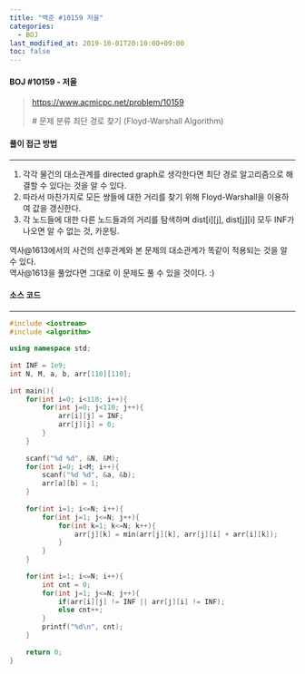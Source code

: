 ```yaml
---
title: "백준 #10159 저울"
categories: 
  - BOJ
last_modified_at: 2019-10-01T20:10:00+09:00
toc: false
---
```


#### BOJ #10159 - 저울

> https://www.acmicpc.net/problem/10159
>
> \# 문제 분류
> 최단 경로 찾기 (Floyd-Warshall Algorithm)



#### 풀이 접근 방법 

---

1. 각각 물건의 대소관계를 directed graph로 생각한다면 최단 경로 알고리즘으로 해결할 수 있다는 것을 알 수 있다.
2. 따라서 마찬가지로 모든 쌍들에 대한 거리를 찾기 위해 Floyd-Warshall을 이용하여 값을 갱신한다.
3. 각 노드들에 대한 다른 노드들과의 거리를 탐색하며 dist[i][j], dist[j][i] 모두 INF가 나오면 알 수 없는 것, 카운팅.

역사@1613에서의 사건의 선후관계와 본 문제의 대소관계가 똑같이 적용되는 것을 알 수 있다.<br>역사@1613을 풀었다면 그대로 이 문제도 풀 수 있을 것이다. :)



#### 소스 코드

---

``` c++
#include <iostream>
#include <algorithm>
 
using namespace std;
 
int INF = 1e9;
int N, M, a, b, arr[110][110];
 
int main(){
    for(int i=0; i<110; i++){
        for(int j=0; j<110; j++){
            arr[i][j] = INF;
            arr[j][j] = 0;
        }
    }
 
    scanf("%d %d", &N, &M);
    for(int i=0; i<M; i++){
        scanf("%d %d", &a, &b);
        arr[a][b] = 1;
    }
 
    for(int i=1; i<=N; i++){
        for(int j=1; j<=N; j++){
            for(int k=1; k<=N; k++){
                arr[j][k] = min(arr[j][k], arr[j][i] + arr[i][k]);
            }
        }
    }
 
    for(int i=1; i<=N; i++){
        int cnt = 0;
        for(int j=1; j<=N; j++){
            if(arr[i][j] != INF || arr[j][i] != INF);
            else cnt++;
        }
        printf("%d\n", cnt);
    }
 
    return 0;
}
```

